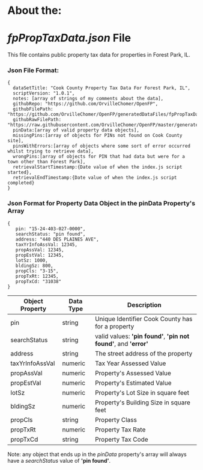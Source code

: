 # About the:
# *fpPropTaxData.json*    File
This file contains public property tax data for properties in Forest Park, IL.

### Json File Format:
```
{
  dataSetTitle: "Cook County Property Tax Data For Forest Park, IL",
  scriptVersion: "1.0.1",
  notes: [array of strings of my comments about the data],
  githubRepo: "https://github.com/OrvilleChomer/OpenFP",
  githubFilePath: "https://github.com/OrvilleChomer/OpenFP/generatedDataFiles/fpPropTaxData.json",
  githubRawFilePath: "https://raw.githubusercontent.com/OrvilleChomer/OpenFP/master/generatedDataFiles/fpPropTaxData.json",
  pinData:[array of valid property data objects],
  missingPins:[array of objects for PINs not found on Cook County site],  
  pinsWithErrors:[array of objects where some sort of error occurred whilst trying to retrieve data],
  wrongPins:[array of objects for PIN that had data but were for a town other than Forest Park],
  retrievalStartTimestamp:{Date value of when the index.js script started},
  retrievalEndTimestamp:{Date value of when the index.js script completed}  
}
```

### Json Format for Property Data Object in the pinData Property's Array
```
{
   pin: "15-24-403-027-0000",
   searchStatus: "pin found",
   address: "440 DES PLAINES AVE",
   taxYrInfoAssVal: 12345,
   propAssVal: 12345,
   propEstVal: 12345,
   lotSz: 1000,
   bldingSz: 800,
   propCls: "3-15",
   propTxRt: 12345,
   propTxCd: "31038"
}
```
| Object Property | Data Type | Description |
| --- | --- | --- |
| pin | string | Unique Identifier Cook County has for a property |
| searchStatus | string | valid values: **'pin found'**, **'pin not found'**, and **'error'** |
| address | string | The street address of the property |
| taxYrInfoAssVal | numeric | Tax Year Assessed Value |
| propAssVal | numeric | Property's Assessed Value |
| propEstVal | numeric | Property's Estimated Value |
| lotSz | numeric | Property's Lot Size in square feet |
| bldingSz | numeric | Property's Building Size in square feet |
| propCls | string | Property Class |
| propTxRt | numeric | Property Tax Rate |
| propTxCd | string | Property Tax Code |

Note: any object that ends up in the *pinData* property's array will always have a *searchStatus* value of **'pin found'**.
